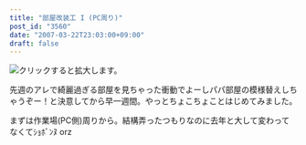 ```yaml
---
title: "部屋改装工 I (PC周り)"
post_id: "3560"
date: "2007-03-22T23:03:00+09:00"
draft: false
---
```



![クリックすると拡大します。](/image/mixi/2007/384394970_134_s.jpg)

先週のアレで綺麗過ぎる部屋を見ちゃった衝動でよーしパパ部屋の模様替えしちゃうぞー！と決意してから早一週間。やっとちょこちょことはじめてみました。

まずは作業場(PC側)周りから。結構弄ったつもりなのに去年と大して変わってなくてｼｮﾎﾞﾝﾇ orz
